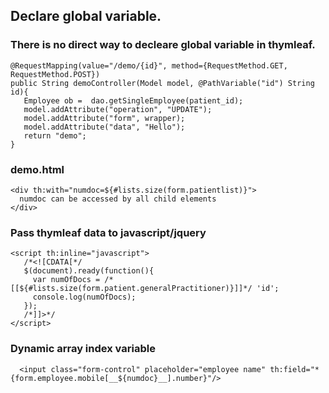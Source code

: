 ## Declare global variable.
### There is no direct way to decleare global variable in thymleaf.

```
@RequestMapping(value="/demo/{id}", method={RequestMethod.GET, RequestMethod.POST})
public String demoController(Model model, @PathVariable("id") String id){
   Employee ob =  dao.getSingleEmployee(patient_id);
   model.addAttribute("operation", "UPDATE");
   model.addAttribute("form", wrapper);
   model.addAttribute("data", "Hello");
   return "demo";
}
```
### demo.html
```
<div th:with="numdoc=${#lists.size(form.patientlist)}">
  numdoc can be accessed by all child elements 
</div>
```

### Pass thymleaf data to javascript/jquery

```
<script th:inline="javascript">
   /*<![CDATA[*/
   $(document).ready(function(){
     var numOfDocs = /*[[${#lists.size(form.patient.generalPractitioner)}]]*/ 'id';
     console.log(numOfDocs);
   });
   /*]]>*/	
</script>
```

### Dynamic array index variable
```
  <input class="form-control" placeholder="employee name" th:field="*{form.employee.mobile[__${numdoc}__].number}"/>
```
